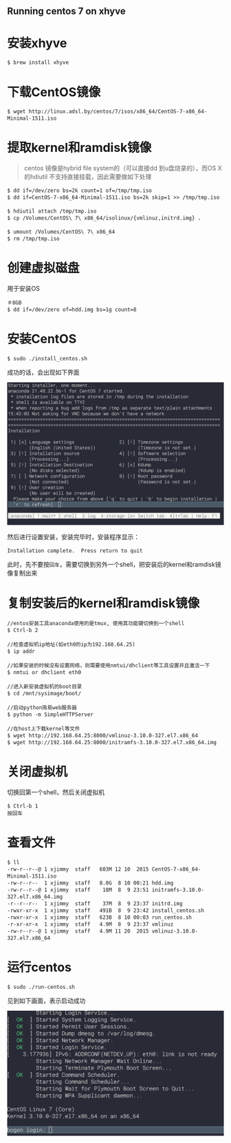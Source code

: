 Running centos 7 on xhyve
--------------------------

# 安装xhyve

```
$ brew install xhyve
```

# 下载CentOS镜像

```
$ wget http://linux.adsl.by/centos/7/isos/x86_64/CentOS-7-x86_64-Minimal-1511.iso
```

# 提取kernel和ramdisk镜像

> centos 镜像是hybrid file system的（可以直接dd 到u盘烧录的），而OS X 的hdiutil 不支持直接挂载，因此需要做如下处理

```
$ dd if=/dev/zero bs=2k count=1 of=/tmp/tmp.iso
$ dd if=CentOS-7-x86_64-Minimal-1511.iso bs=2k skip=1 >> /tmp/tmp.iso

$ hdiutil attach /tmp/tmp.iso
$ cp /Volumes/CentOS\ 7\ x86_64/isolinux/{vmlinuz,initrd.img} .

$ umount /Volumes/CentOS\ 7\ x86_64
$ rm /tmp/tmp.iso
```

# 创建虚拟磁盘

用于安装OS

```
＃8GB
$ dd if=/dev/zero of=hdd.img bs=1g count=8
```

# 安装CentOS

```
$ sudo ./install_centos.sh
```

成功的话，会出现如下界面

![](assets/centos-install-menu.png)


然后进行设置安装，安装完毕时，安装程序显示：

```
Installation complete.  Press return to quit
```

此时，先不要按`回车`，需要切换到另外一个shell，把安装后的kernel和ramdisk镜像复制出来


# 复制安装后的kernel和ramdisk镜像

```
//entos安装工具anaconda使用的是tmux, 使用其功能键切换到一个shell
$ Ctrl-b 2

//检查虚拟机ip地址(如eth0的ip为192.168.64.25)
$ ip addr

//如果安装的时候没有设置网络，则需要使用nmtui/dhclient等工具设置并且激活一下
$ nmtui or dhclient eth0

//进入新安装虚拟机的boot目录
$ cd /mnt/sysimage/boot/

//启动python简易web服务器
$ python -m SimpleHTTPServer

//在host上下载kernel等文件
$ wget http://192.168.64.25:8000/vmlinuz-3.10.0-327.el7.x86_64
$ wget http://192.168.64.25:8000/initramfs-3.10.0-327.el7.x86_64.img
```

# 关闭虚拟机

切换回第一个shell，然后关闭虚拟机
```
$ Ctrl-b 1
按回车
```

# 查看文件

```
$ ll
-rw-r--r--@ 1 xjimmy  staff   603M 12 10  2015 CentOS-7-x86_64-Minimal-1511.iso
-rw-r--r--  1 xjimmy  staff   8.0G  8 10 00:21 hdd.img
-rw-r--r--@ 1 xjimmy  staff    18M  8  9 23:51 initramfs-3.10.0-327.el7.x86_64.img
-r--r--r--  1 xjimmy  staff    37M  8  9 23:37 initrd.img
-rwxr-xr-x  1 xjimmy  staff   491B  8  9 23:42 install_centos.sh
-rwxr-xr-x  1 xjimmy  staff   623B  8 10 00:03 run_centos.sh
-r-xr-xr-x  1 xjimmy  staff   4.9M  8  9 23:37 vmlinuz
-rw-r--r--@ 1 xjimmy  staff   4.9M 11 20  2015 vmlinuz-3.10.0-327.el7.x86_64
```

# 运行centos

```
$ sudo ./run-centos.sh
```

见到如下画面，表示启动成功

![](assets/centos-running.png)
